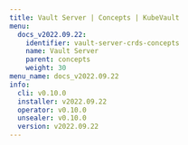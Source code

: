 ```yaml
---
title: Vault Server | Concepts | KubeVault
menu:
  docs_v2022.09.22:
    identifier: vault-server-crds-concepts
    name: Vault Server
    parent: concepts
    weight: 30
menu_name: docs_v2022.09.22
info:
  cli: v0.10.0
  installer: v2022.09.22
  operator: v0.10.0
  unsealer: v0.10.0
  version: v2022.09.22
---
```


